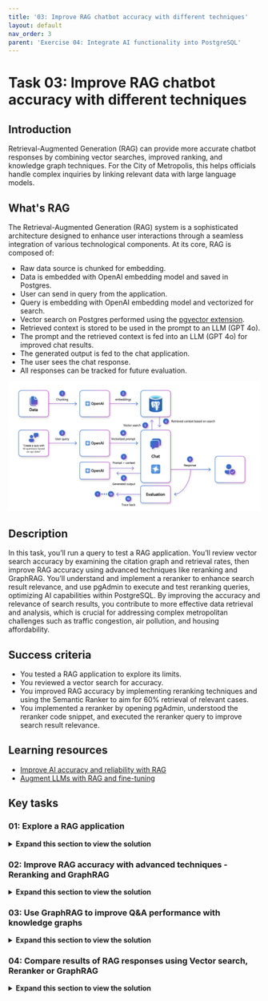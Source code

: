 ```yaml
---
title: '03: Improve RAG chatbot accuracy with different techniques'
layout: default
nav_order: 3
parent: 'Exercise 04: Integrate AI functionality into PostgreSQL'
---
```


# Task 03: Improve RAG chatbot accuracy with different techniques

## Introduction
Retrieval-Augmented Generation (RAG) can provide more accurate chatbot responses by combining vector searches, improved ranking, and knowledge graph techniques. For the City of Metropolis, this helps officials handle complex inquiries by linking relevant data with large language models.

## What's RAG
The Retrieval-Augmented Generation (RAG) system is a sophisticated architecture designed to enhance user interactions through a seamless integration of various technological components. At its core, RAG is composed of:

 - Raw data source is chunked for embedding.
 - Data is embedded with OpenAI embedding model and saved in Postgres.
 - User can send in query from the application.
 - Query is embedding with OpenAI embedding model and vectorized for search.
 - Vector search on Postgres performed using the [pgvector extension](https://github.com/pgvector/pgvector).
 - Retrieved context is stored to be used in the prompt to an LLM (GPT 4o).
 - The prompt and the retrieved context is fed into an LLM (GPT 4o) for improved chat results.
 - The generated output is fed to the chat application.
 - The user sees the chat response.
 - All responses can be tracked for future evaluation.

![Screenshot about RAG](../../media/new-rag-diagram.png)

## Description

In this task, you’ll run a query to test a RAG application. You’ll review vector search accuracy by examining the citation graph and retrieval rates, then improve RAG accuracy using advanced techniques like reranking and GraphRAG. You’ll understand and implement a reranker to enhance search result relevance, and use pgAdmin to execute and test reranking queries, optimizing AI capabilities within PostgreSQL. By improving the accuracy and relevance of search results, you contribute to more effective data retrieval and analysis, which is crucial for addressing complex metropolitan challenges such as traffic congestion, air pollution, and housing affordability.

## Success criteria

- You tested a RAG application to explore its limits.
- You reviewed a vector search for accuracy.
- You improved RAG accuracy by implementing reranking techniques and using the Semantic Ranker to aim for 60% retrieval of relevant cases.
- You implemented a reranker by opening pgAdmin, understood the reranker code snippet, and executed the reranker query to improve search result relevance.

## Learning resources

- [Improve AI accuracy and reliability with RAG](https://learn.microsoft.com/en-us/shows/generative-ai-with-javascript/improve-ai-accuracy-and-reliability-with-rag)
- [Augment LLMs with RAG and fine-tuning](https://learn.microsoft.com/en-us/azure/developer/ai/augment-llm-rag-fine-tuning)

## Key tasks

### 01: Explore a RAG application

 <details markdown="block"> 
  <summary><strong>Expand this section to view the solution</strong></summary> 

There's already a sample Legal Cases RAG application created so you can explore a RAG application. This application uses a **larger subset of legal cases data** than what you’ve explored in this lab, to provide more in-depth answers.

1. In a new browser tab, go to [https://abeomorogbe-graphra-ca.gentledune-632d42cd.eastus2.azurecontainerapps.io](https://abeomorogbe-graphra-ca.gentledune-632d42cd.eastus2.azurecontainerapps.io) to see our sample RAG application.

    ![RAG App screenshot](../../media/azure-RAG-app-demo.png)

1. Select **Water leaking into the apartment** from the example queries.

    ![rqpeiuzq.jpg](../../media/rqpeiuzq.jpg)

    ![y1r0drng.jpg](../../media/y1r0drng.jpg)

    {: .note }
    > The RAG application uses the results from a vector search to answer your questions. 
    
1. Try any other query to test the limits of the application.

---

#### Review accuracy of vector search queries

For the sample question, 10 legal cases have been manually identified that'll produce the best answers. To explore the accuracy of vector search, follow these instructions:

1. Select the **Show graph** icon in the upper right of the prompt's response to see which cases were used to answer the question. 

    ![Graph screenshot](../../media/RAG-app-demo-graph-icon.png)

1. On the **Citation Graph**, note that vector search only retrieved 40% of the most relevant cases. The orange indicates what was retrieved to answer the questions, and green indicates what should be retrieved for the sample question.

    ![Recall of Graph screenshot](../../media/RAG-app-demo-recall-graph.png)
   
</details> 

### 02: Improve RAG accuracy with advanced techniques - Reranking and GraphRAG

 <details markdown="block"> 
  <summary><strong>Expand this section to view the solution</strong></summary> 

#### What's a reranker?

A reranker is a system or algorithm used to improve the relevance of search results. It takes an initial set of results generated by a primary search algorithm and reorders them based on additional criteria or more sophisticated models. The goal of reranking is to enhance the quality and relevance of the results presented to the user, often by leveraging machine learning models that consider various factors such as user behavior, contextual information, and advanced relevance scoring techniques.

{: .important }
> Read more about [Semantic Ranking for GenAI apps](https://aka.ms/semantic-ranker-solution-accelerator-pg-blog).

![Semantic Reranker ](../../media/semantic-ranking-solution-postgres-on-azure.png)

---

#### Understand the improved accuracy of semantic reranker

You’ll use the same example from the vector search example in the previous section. To explore the accuracy of the semantic reranker, follow these instructions:

1. On the RAG application, select **Semantic Ranker** on the top bar, then select **Clear** in the upper right to go back to the home screen.

    ![862u2kd4.jpg](../../media/862u2kd4.jpg)

1. Select the same **Water leaking into the apartment** query from the previous task.

1. Select the **Show graph** icon in the upper right of the prompt's response to see which cases were used to answer the question. 

    ![Graph screenshot](../../media/RAG-app-demo-graph-icon.png)

1. On the **Citation Graph**, note the semantic reranker has an improved accuracy, retrieving 60% of the most relevant cases.

---

#### Implement a reranker for queries

1. Open the **pgAdmin** window for the following steps.

1. Before you execute the reranker query to improve the relevance of your search results, it’s important to understand the following snippet of code for reranking. 

    {: .warning }
    > Do not run this code, as it's solely for demonstration.

    ![uxhx9ff3.jpg](../../media/uxhx9ff3.jpg)

    {: .note }
    > The above snippet performs the following actions:
    - **azure_ml.invoke()** - Invokes the Azure Machine Learning service with the specified deployment name and timeout. [BGE model](https://huggingface.co/BAAI/bge-m3) is being used for reranker.
    - **jsonb_array_elements()** - Processes the JSON payload and extracts the relevance score and ordinality for each element to improve the relevance of search results.
    - **elem.relevance**- The relevance is used for reranking the results.

1. Select the **New query tool for current connection** button on the top of the query pane.

    There's a file created for you to test reranking. 

    ![m2sphzrm.jpg](../../media/m2sphzrm.jpg)

1. Select the **Open File** button.

    ![Open file in pgAdmin](../../media/open-file.png)

1. Go to **C:\Users\LabUser\Downloads\mslearn-pg-ai\Setup\SQLScript**, select **reranker_query**, then select **Open** on the lower right.

1. Note that the API Key is currently empty on **Line 3**. Replace the line with the following:

    ```
    select azure_ai.set_setting('azure_ml.endpoint_key', 'MHAL0tpPSSk0Z5xW40WyuXkW9h6QAjuu');
    ```

1. Ensure no lines of text are highlighted in the code, then select the **Execute script** button on the top bar.

    The output will be similar to the following:

    ![ntdw9jx4.jpg](../../media/ntdw9jx4.jpg)

</details> 

### 03: Use GraphRAG to improve Q&A performance with knowledge graphs

 <details markdown="block"> 
  <summary><strong>Expand this section to view the solution</strong></summary> 
  
#### What's GraphRAG
  
GraphRAG uses knowledge graphs to provide substantial improvements in question-and-answer performance when reasoning about complex information. A knowledge graph is a structured representation of information that captures relationships between entities in a graph format. It’s used to integrate, manage, and query data from diverse sources, providing a unified view of interconnected data. 
For municipal operations, this approach helps identify dependencies or legal precedents across different agencies or departments.

[Apache Graph Extension](https://age.apache.org/age-manual/master/index.html) (AGE) is a PostgreSQL extension developed under the Apache Incubator project. AGE is designed to provide graph database functionality, enabling users to store and query graph data efficiently within PostgreSQL. 

{: .important }
> [Introducing the GraphRAG Solution for Azure Database for PostgreSQL](https://aka.ms/graphrag-legal-solution-accelerator-pg-blog).

![graphrag-postgres-architecture.png](../../media/graphrag-postgres-architecture.png)

---

#### Understand the improved accuracy of GraphRAG

Using the same example from the vector search example in the previous section, follow these instructions to explore the accuracy of the semantic reranker:

1. Open your browser back to the RAG application tab, or go to: [https://abeomorogbe-graphra-ca.gentledune-632d42cd.eastus2.azurecontainerapps.io](https://abeomorogbe-graphra-ca.gentledune-632d42cd.eastus2.azurecontainerapps.io)

1. Select **GraphRAG + Semantic Ranker** on the top bar, then select **Clear** in the upper right, if needed, to go back to the home screen.

    ![cnad8eb2.jpg](../../media/cnad8eb2.jpg)

1. Select **Water leaking into the apartment** from the example queries.

    ![rqpeiuzq.jpg](../../media/rqpeiuzq.jpg)

1. Select the **Show graph** icon in the upper right of the prompt's response to see which cases were used to answer the question. 

    ![Graph screenshot](../../media/RAG-app-demo-graph-icon.png)

1. On the **Citation Graph**, note the semantic reranker has an improved accuracy, retrieving 70% of the most relevant cases.

---

#### Implement graph queries for GraphRAG

1. Open the **pgAdmin** window.

1. Before you execute the graph query to improve the relevance of your search results, it’s important to understand the following snippet of code for reranking.
    
    {: .warning }
    > Do not run this code, as it's solely for demonstration.

    ![f9n16cs7.jpg](../../media/f9n16cs7.jpg)

    {: .note }
    > This performs the following actions:
    > - Selects the **refs** (reference count) and **case_id** from the **graph** (created with [Apache Age extension](https://techcommunity.microsoft.com/blog/adforpostgresql/introducing-support-for-graph-data-in-azure-database-for-postgresql-preview/4275628)).
    - Selects all columns from the **semantic_ranked** table.
    - Performs a **LEFT JOIN** between **semantic_ranked** and the result of a Cypher query executed on the case_graph graph.
    - The Cypher query matches all relationships (**[r]**) and returns the case_id and the count of references (**refs**) for each node (**n**).
    - The join condition matches the **id** from **semantic_ranked** with the **case_id** from the Cypher query result, casting **case_id** to an integer.

    ![Graph RAG diagram](../../media/graphrag-diagram.png)

1. Select the **New query tool for current connection** button on the top of the query pane. 

    Two files have been created for you to test graph queries. One to set up the graph and the other to run the query. 

    ![m2sphzrm.jpg](../../media/m2sphzrm.jpg)

1. Select the **Open File** button.

    ![Open file in pgAdmin](../../media/open-file.png)

1. Go to **C:\Users\LabUser\Downloads\mslearn-pg-ai\Setup\SQLScript**, select **graph_setup**, then select **Open** on the lower right.

1. Select the **Execute script** button on the toolbar. 

1. Select the **New query tool for current connection** button again. 

1. Select **Open File**. 

1. In **C:\Users\LabUser\Downloads\mslearn-pg-ai\Setup\SQLScript**, select **graph_query**, then select **Open** on the lower right.

1. Select **Execute script**. 

{: .warning }
> If you receive an error in the output, try executing again.

The output will be similar to the following:

![yuwpzpal.jpg](../../media/yuwpzpal.jpg)

</details> 

### 04: Compare results of RAG responses using Vector search, Reranker or GraphRAG

 <details markdown="block"> 
  <summary><strong>Expand this section to view the solution</strong></summary> 

As you look through these results, consider the following aspects while comparing them:

- Accuracy: Which query returns more relevant results?
- Understandability: Which response is easier to comprehend and more user-friendly?

Evaluate which query approach yields more relevant results, factoring in accuracy, clarity, and user-friendliness. Determining the best method helps Metropolis optimize data retrieval and resolution workflows.

1. Open your browser back to the RAG application tab, or go to: [https://abeomorogbe-graphra-ca.gentledune-632d42cd.eastus2.azurecontainerapps.io](https://abeomorogbe-graphra-ca.gentledune-632d42cd.eastus2.azurecontainerapps.io)

1. Select **Vector** on the top bar, then select **Clear** in the upper right, if needed, to go back to the home screen.

1. Select **Water leaking into the apartment** from the example queries.

1. Select the **Show graph** icon in the upper right of the prompt's response to see which cases were used to answer the question. 

1. Repeat the steps for **Semantic Ranker** and **GraphRAG + Semantic Ranker** on the top bar.

As you implement more advanced techniques, you’ll get better accuracy for different scenarios. 

---

### Reference: Golden dataset

Top 10 most relevant cases for the query: 

 - "Water leaking into the apartment from the floor above. What are the prominent legal precedents from cases in Washington on this problem?"

|    id    |                       case_name                     |    
|:---------|:-------------------------------------------------------| 
| 1186056  | Stuart v. Coldwell Banker Commercial Group, Inc. | 
| 4975399  | Laurelon Terrace Inc v. City of Seattle | 
| 1034620  | Jorgensen v. Massart | 
| 1095193  | Thomas v. Housing Authority| 
| 1127907  | Foisy v. Wyman | 
| 1279441  | Tope v. King County | 
| 1186056  | Le Vette v. Hardman Estate | 
| 768356   | Martindale Clothing Co. v. Spokane & Eastern Trust Co | 
| 1086651  | Schedler v. Wagner | 
| 2601920  | Pappas v. Zerwoodis | 


</details> 
